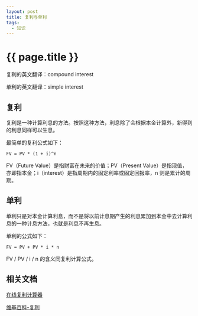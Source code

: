 ```yaml
---
layout: post
title: 复利与单利
tags:
  - 知识
---
```


# {{ page.title }}

复利的英文翻译：compound interest

单利的英文翻译：simple interest

<!-- more -->

## 复利

复利是一种计算利息的方法。按照这种方法，利息除了会根据本金计算外，新得到的利息同样可以生息。

最简单的复利公式如下：

`FV = PV * (1 + i)^n`

FV（Future Value）是指财富在未来的价值；PV（Present Value）是指现值，亦即指本金；i（interest）是指周期内的固定利率或固定回报率，n 则是累计的周期。

## 单利

单利只是对本金计算利息，而不是将以前计息期产生的利息累加到本金中去计算利息的一种计息方法，也就是利息不再生息。

单利的公式如下：

`FV = PV + PV * i * n`

FV / PV / i / n 的含义同复利计算公式。

## 相关文档

[在线复利计算器](http://fuli.00cha.net/)

[维基百科-复利](https://zh.wikipedia.org/wiki/%E5%A4%8D%E5%88%A9)
